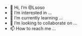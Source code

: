 - 👋 Hi, I’m @Lsoso
- 👀 I’m interested in ...
- 🌱 I’m currently learning ...
- 💞️ I’m looking to collaborate on ...
- 📫 How to reach me ...

<!---
Lsoso/Lsoso is a ✨ special ✨ repository because its `README.md` (this file) appears on your GitHub profile.
You can click the Preview link to take a look at your changes.
--->
